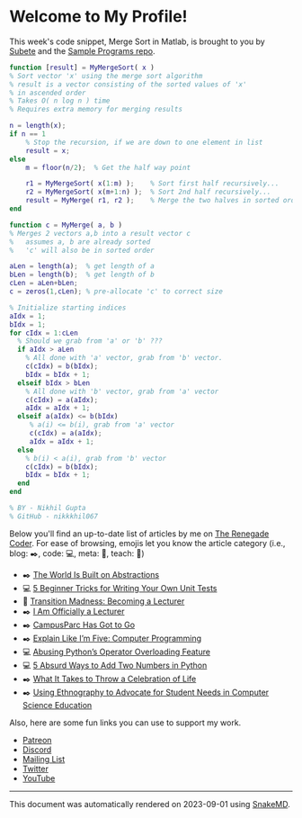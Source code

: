 # Welcome to My Profile!

This week's code snippet, Merge Sort in Matlab, is brought to you by [Subete](https://subete.jeremygrifski.com/en/latest/) and the [Sample Programs repo](https://sampleprograms.io/).

```Matlab
function [result] = MyMergeSort( x )
% Sort vector 'x' using the merge sort algorithm
% result is a vector consisting of the sorted values of 'x' 
% in ascended order
% Takes O( n log n ) time
% Requires extra memory for merging results

n = length(x);
if n == 1
    % Stop the recursion, if we are down to one element in list
    result = x;
else
    m = floor(n/2);  % Get the half way point

    r1 = MyMergeSort( x(1:m) );    % Sort first half recursively...
    r2 = MyMergeSort( x(m+1:n) );  % Sort 2nd half recursively...
    result = MyMerge( r1, r2 );    % Merge the two halves in sorted order
end

function c = MyMerge( a, b )
% Merges 2 vectors a,b into a result vector c 
%   assumes a, b are already sorted
%   'c' will also be in sorted order

aLen = length(a);  % get length of a
bLen = length(b);  % get length of b
cLen = aLen+bLen;
c = zeros(1,cLen); % pre-allocate 'c' to correct size

% Initialize starting indices
aIdx = 1;
bIdx = 1;
for cIdx = 1:cLen
  % Should we grab from 'a' or 'b' ???
  if aIdx > aLen
    % All done with 'a' vector, grab from 'b' vector.
    c(cIdx) = b(bIdx); 
    bIdx = bIdx + 1;
  elseif bIdx > bLen
    % All done with 'b' vector, grab from 'a' vector
    c(cIdx) = a(aIdx); 
    aIdx = aIdx + 1;
  elseif a(aIdx) <= b(bIdx)
     % a(i) <= b(i), grab from 'a' vector
     c(cIdx) = a(aIdx); 
     aIdx = aIdx + 1;
  else
    % b(i) < a(i), grab from 'b' vector
    c(cIdx) = b(bIdx); 
    bIdx = bIdx + 1;
  end
end

% BY - Nikhil Gupta
% GitHub - nikkkhil067
```

Below you'll find an up-to-date list of articles by me on [The Renegade Coder](https://therenegadecoder.com). For ease of browsing, emojis let you know the article category (i.e., blog: :black_nib:, code: :computer:, meta: :thought_balloon:, teach: :apple:)

- :black_nib: [The World Is Built on Abstractions](https://therenegadecoder.com/blog/the-world-is-built-on-abstractions/)
- :computer: [5 Beginner Tricks for Writing Your Own Unit Tests](https://therenegadecoder.com/code/beginner-tricks-for-writing-your-own-unit-tests/)
- :thought_balloon: [Transition Madness: Becoming a Lecturer](https://therenegadecoder.com/meta/transition-madness-becoming-a-lecturer/)
- :black_nib: [I Am Officially a Lecturer](https://therenegadecoder.com/blog/i-am-officially-a-lecturer/)
- :black_nib: [CampusParc Has Got to Go](https://therenegadecoder.com/blog/campusparc-has-got-to-go/)
- :black_nib: [Explain Like I’m Five: Computer Programming](https://therenegadecoder.com/blog/explain-like-im-five-computer-programming/)
- :computer: [Abusing Python’s Operator Overloading Feature](https://therenegadecoder.com/code/abusing-pythons-operator-overloading-feature/)
- :computer: [5 Absurd Ways to Add Two Numbers in Python](https://therenegadecoder.com/code/5-absurd-ways-to-add-two-numbers-in-python/)
- :black_nib: [What It Takes to Throw a Celebration of Life](https://therenegadecoder.com/blog/what-it-takes-to-throw-a-celebration-of-life/)
- :black_nib: [Using Ethnography to Advocate for Student Needs in Computer Science Education](https://therenegadecoder.com/blog/using-ethnography-to-advocate-for-student-needs-in-computer-science-education/)

Also, here are some fun links you can use to support my work.

- [Patreon](https://www.patreon.com/TheRenegadeCoder)
- [Discord](https://discord.gg/Jhmtj7Z)
- [Mailing List](https://therenegadecoder.com/about/newsletter)
- [Twitter](https://twitter.com/RenegadeCoder94)
- [YouTube](https://www.youtube.com/channel/UCpyoVwOqYRlSAEUPEn7P9hw)

***

This document was automatically rendered on 2023-09-01 using [SnakeMD](https://www.snakemd.io).